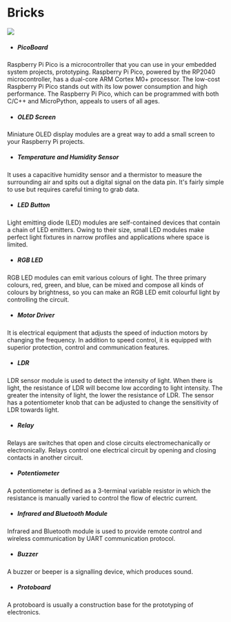 # Bricks
[![](https://robotistan.com/Data/EditorFiles/Shopify/5%20%282%29.jpg)](https://robotistan.com/Data/EditorFiles/Shopify/5%20%282%29.jpg)
- ##### PicoBoard
Raspberry Pi Pico is a microcontroller that you can use in your embedded system projects, prototyping. Raspberry Pi Pico, powered by the RP2040 microcontroller, has a dual-core ARM Cortex M0+ processor. The low-cost Raspberry Pi Pico stands out with its low power consumption and high performance. The Raspberry Pi Pico, which can be programmed with both C/C++ and MicroPython, appeals to users of all ages.
- ##### OLED Screen
Miniature OLED display modules are a great way to add a small screen to your Raspberry Pi projects. 
- ##### Temperature and Humidity Sensor
It uses a capacitive humidity sensor and a thermistor to measure the surrounding air and spits out a digital signal on the data pin. It's fairly simple to use but requires careful timing to grab data. 
- ##### LED Button
Light emitting diode (LED) modules are self-contained devices that contain a chain of LED emitters. Owing to their size, small LED modules make perfect light fixtures in narrow profiles and applications where space is limited.
- ##### RGB LED
RGB LED modules can emit various colours of light. The three primary colours, red, green, and blue, can be mixed and compose all kinds of colours by brightness, so you can make an RGB LED emit colourful light by controlling the circuit.
- ##### Motor Driver 
It is electrical equipment that adjusts the speed of induction motors by changing the frequency. In addition to speed control, it is equipped with superior protection, control and communication features.
- ##### LDR
LDR sensor module is used to detect the intensity of light. When there is light, the resistance of LDR will become low according to light intensity. The greater the intensity of light, the lower the resistance of LDR. The sensor has a potentiometer knob that can be adjusted to change the sensitivity of LDR towards light.
- ##### Relay
Relays are switches that open and close circuits electromechanically or electronically. Relays control one electrical circuit by opening and closing contacts in another circuit.
- ##### Potentiometer
A potentiometer is defined as a 3-terminal variable resistor in which the resistance is manually varied to control the flow of electric current. 
- ##### Infrared and Bluetooth Module
Infrared and Bluetooth module is used to provide remote control and wireless communication by UART communication protocol.
- ##### Buzzer
A buzzer or beeper is a signalling device, which produces sound. 
- ##### Protoboard
A protoboard is usually a construction base for the prototyping of electronics. 



